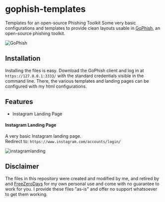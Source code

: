 # gophish-templates
Templates for an open-source Phishing Toolkit
Some very basic configurations and templates to provide clean layouts usable in [GoPhish](https://github.com/gophish/gophish), an open-source phishing toolkit.

![GoPhish](https://i.imgur.com/7Jklgjv.png)

## Installation
Installing the files is easy. Download the GoPhish client and log in at `https://127.0.0.1:3333/` with the standard credentials visible in the command line. There, the various templates and landing pages can be configured with my html configurations. 
 
## Features
* Instagram Landing Page

#### Instagram Landing Page

A very basic Instagram landing page.  
Redirect to: `https://www.instagram.com/accounts/login/`

![instagramlanding](https://i.imgur.com/ILUT94f.png)

## Disclaimer
The files in this repository were created and modified by me, and retired by and [FreeZeroDays](https://github.com/FreeZeroDays) for my own personal use and come with no guarantee to work for you. I provide these files "as-is" and offer no support whatsoever to get them working. 
